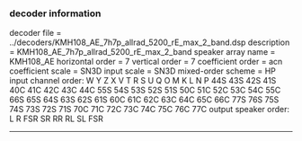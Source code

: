 
### decoder information 
decoder file = ../decoders/KMH108_AE_7h7p_allrad_5200_rE_max_2_band.dsp
description = KMH108_AE_7h7p_allrad_5200_rE_max_2_band
speaker array name = KMH108_AE
horizontal order   = 7
vertical order     = 7
coefficient order  = acn
coefficient scale  = SN3D
input scale        = SN3D
mixed-order scheme = HP
input channel order: W Y Z X V T R S U Q O M K L N P 44S 43S 42S 41S 40C 41C 42C 43C 44C 55S 54S 53S 52S 51S 50C 51C 52C 53C 54C 55C 66S 65S 64S 63S 62S 61S 60C 61C 62C 63C 64C 65C 66C 77S 76S 75S 74S 73S 72S 71S 70C 71C 72C 73C 74C 75C 76C 77C 
output speaker order: L R FSR SR RR RL SL FSR 

---

